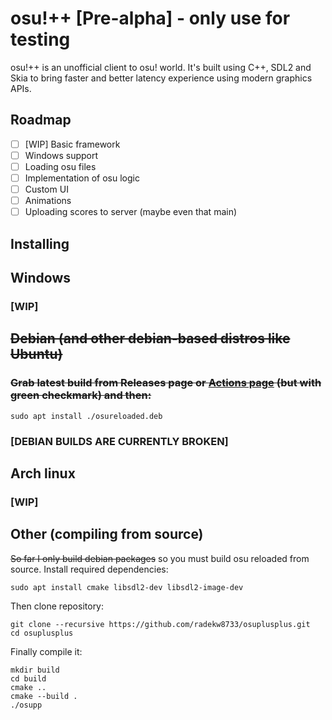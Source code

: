 # osu!++ [Pre-alpha] - only use for testing
osu!++ is an unofficial client to osu! world. It's built using C++, SDL2 and Skia to bring faster and better latency experience using modern graphics APIs.

## Roadmap

- [ ] [WIP] Basic framework
- [ ] Windows support
- [ ] Loading osu files
- [ ] Implementation of osu logic
- [ ] Custom UI
- [ ] Animations
- [ ] Uploading scores to server (maybe even that main)

## Installing

## Windows
### [WIP]

## ~~Debian (and other debian-based distros like Ubuntu)~~ 

### ~~Grab latest build from Releases page or [Actions page](https://github.com/radekw8733/osu-reloaded/actions) (but with green checkmark) and then:~~
```
sudo apt install ./osureloaded.deb
```
### [DEBIAN BUILDS ARE CURRENTLY BROKEN]

## Arch linux
### [WIP]

## Other (compiling from source)

~~So far I only build debian packages~~ so you must build osu reloaded from source.
Install required dependencies:
```
sudo apt install cmake libsdl2-dev libsdl2-image-dev
```
Then clone repository:
```
git clone --recursive https://github.com/radekw8733/osuplusplus.git
cd osuplusplus
```
Finally compile it:
```
mkdir build
cd build
cmake ..
cmake --build .
./osupp
```

